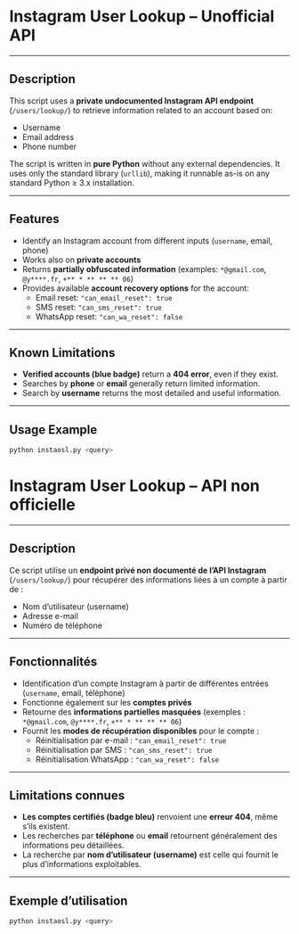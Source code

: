 # Instagram User Lookup – Unofficial API

---

## Description

This script uses a **private undocumented Instagram API endpoint** (`/users/lookup/`) to retrieve information related to an account based on:

- Username  
- Email address  
- Phone number  

The script is written in **pure Python** without any external dependencies. It uses only the standard library (`urllib`), making it runnable as-is on any standard Python ≥ 3.x installation.

---

## Features

- Identify an Instagram account from different inputs (`username`, email, phone)  
- Works also on **private accounts**  
- Returns **partially obfuscated information** (examples: `*@gmail.com`, `@y****.fr`, `+** * ** ** ** 06`)  
- Provides available **account recovery options** for the account:  
  - Email reset: `"can_email_reset": true`  
  - SMS reset: `"can_sms_reset": true`  
  - WhatsApp reset: `"can_wa_reset": false`  

---

## Known Limitations

- **Verified accounts (blue badge)** return a **404 error**, even if they exist.  
- Searches by **phone** or **email** generally return limited information.  
- Search by **username** returns the most detailed and useful information.  

---

## Usage Example

```bash
python instaosl.py <query>
```

# Instagram User Lookup – API non officielle

---

## Description

Ce script utilise un **endpoint privé non documenté de l’API Instagram** (`/users/lookup/`) pour récupérer des informations liées à un compte à partir de :

- Nom d’utilisateur (username)  
- Adresse e-mail  
- Numéro de téléphone
  
---

## Fonctionnalités

- Identification d’un compte Instagram à partir de différentes entrées (`username`, email, téléphone)  
- Fonctionne également sur les **comptes privés**  
- Retourne des **informations partielles masquées** (exemples : `*@gmail.com`, `@y****.fr`, `+** * ** ** ** 06`)  
- Fournit les **modes de récupération disponibles** pour le compte :  
  - Réinitialisation par e-mail : `"can_email_reset": true`  
  - Réinitialisation par SMS : `"can_sms_reset": true`  
  - Réinitialisation WhatsApp : `"can_wa_reset": false`  

---

## Limitations connues

- **Les comptes certifiés (badge bleu)** renvoient une **erreur 404**, même s’ils existent.  
- Les recherches par **téléphone** ou **email** retournent généralement des informations peu détaillées.  
- La recherche par **nom d’utilisateur (username)** est celle qui fournit le plus d’informations exploitables.  

---

## Exemple d’utilisation

```bash
python instaosl.py <query>
```
